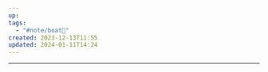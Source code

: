 ```yaml
---
up: 
tags:
  - "#note/boat🚤"
created: 2023-12-13T11:55
updated: 2024-01-11T14:24
---
```









---

